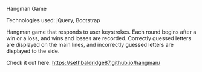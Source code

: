 Hangman Game

Technologies used: jQuery, Bootstrap

Hangman game that responds to user keystrokes. Each round begins after a win or a loss, and wins and losses are recorded. Correctly guessed letters are displayed on the main lines, and incorrectly guessed letters are displayed to the side.

Check it out here: https://sethbaldridge87.github.io/hangman/

